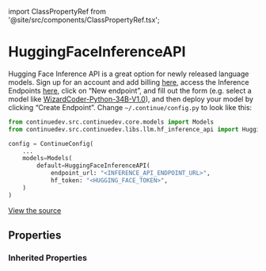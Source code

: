 import ClassPropertyRef from '@site/src/components/ClassPropertyRef.tsx';

# HuggingFaceInferenceAPI

Hugging Face Inference API is a great option for newly released language models. Sign up for an account and add billing [here](https://huggingface.co/settings/billing), access the Inference Endpoints [here](https://ui.endpoints.huggingface.co), click on “New endpoint”, and fill out the form (e.g. select a model like [WizardCoder-Python-34B-V1.0](https://huggingface.co/WizardLM/WizardCoder-Python-34B-V1.0)), and then deploy your model by clicking “Create Endpoint”. Change `~/.continue/config.py` to look like this:

```python
from continuedev.src.continuedev.core.models import Models
from continuedev.src.continuedev.libs.llm.hf_inference_api import HuggingFaceInferenceAPI

config = ContinueConfig(
    ...
    models=Models(
        default=HuggingFaceInferenceAPI(
            endpoint_url: "<INFERENCE_API_ENDPOINT_URL>",
            hf_token: "<HUGGING_FACE_TOKEN>",
    )
)
```

[View the source](https://github.com/continuedev/continue/tree/main/continuedev/src/continuedev/libs/llm/hf_inference_api.py)

## Properties

<ClassPropertyRef name='hf_token' details='{&quot;title&quot;: &quot;Hf Token&quot;, &quot;description&quot;: &quot;Your Hugging Face API token&quot;, &quot;type&quot;: &quot;string&quot;}' required={true} default=""/><ClassPropertyRef name='endpoint_url' details='{&quot;title&quot;: &quot;Endpoint Url&quot;, &quot;description&quot;: &quot;Your Hugging Face Inference API endpoint URL&quot;, &quot;type&quot;: &quot;string&quot;}' required={false} default=""/>

### Inherited Properties

<ClassPropertyRef name='title' details='{&quot;title&quot;: &quot;Title&quot;, &quot;description&quot;: &quot;A title that will identify this model in the model selection dropdown&quot;, &quot;type&quot;: &quot;string&quot;}' required={false} default=""/><ClassPropertyRef name='system_message' details='{&quot;title&quot;: &quot;System Message&quot;, &quot;description&quot;: &quot;A system message that will always be followed by the LLM&quot;, &quot;type&quot;: &quot;string&quot;}' required={false} default=""/><ClassPropertyRef name='context_length' details='{&quot;title&quot;: &quot;Context Length&quot;, &quot;description&quot;: &quot;The maximum context length of the LLM in tokens, as counted by count_tokens.&quot;, &quot;default&quot;: 2048, &quot;type&quot;: &quot;integer&quot;}' required={false} default="2048"/><ClassPropertyRef name='unique_id' details='{&quot;title&quot;: &quot;Unique Id&quot;, &quot;description&quot;: &quot;The unique ID of the user.&quot;, &quot;type&quot;: &quot;string&quot;}' required={false} default=""/><ClassPropertyRef name='model' details='{&quot;title&quot;: &quot;Model&quot;, &quot;description&quot;: &quot;The name of the model to use (optional for the HuggingFaceInferenceAPI class)&quot;, &quot;default&quot;: &quot;Hugging Face Inference API&quot;, &quot;type&quot;: &quot;string&quot;}' required={false} default="Hugging Face Inference API"/><ClassPropertyRef name='timeout' details='{&quot;title&quot;: &quot;Timeout&quot;, &quot;description&quot;: &quot;Set the timeout for each request to the LLM. If you are running a local LLM that takes a while to respond, you might want to set this to avoid timeouts.&quot;, &quot;default&quot;: 300, &quot;type&quot;: &quot;integer&quot;}' required={false} default="300"/><ClassPropertyRef name='verify_ssl' details='{&quot;title&quot;: &quot;Verify Ssl&quot;, &quot;description&quot;: &quot;Whether to verify SSL certificates for requests.&quot;, &quot;type&quot;: &quot;boolean&quot;}' required={false} default=""/><ClassPropertyRef name='prompt_templates' details='{&quot;title&quot;: &quot;Prompt Templates&quot;, &quot;description&quot;: &quot;A dictionary of prompt templates that can be used to customize the behavior of the LLM in certain situations. For example, set the \&quot;edit\&quot; key in order to change the prompt that is used for the /edit slash command. Each value in the dictionary is a string templated in mustache syntax, and filled in at runtime with the variables specific to the situation. See the documentation for more information.&quot;, &quot;default&quot;: {&quot;edit&quot;: &quot;[INST] Consider the following code:\n```\n{{code_to_edit}}\n```\nEdit the code to perfectly satisfy the following user request:\n{{user_input}}\nOutput nothing except for the code. No code block, no English explanation, no start/end tags.\n[/INST]&quot;}, &quot;type&quot;: &quot;object&quot;}' required={false} default="{&#x27;edit&#x27;: &#x27;[INST] Consider the following code:\n```\n{{code_to_edit}}\n```\nEdit the code to perfectly satisfy the following user request:\n{{user_input}}\nOutput nothing except for the code. No code block, no English explanation, no start/end tags.\n[/INST]&#x27;}"/><ClassPropertyRef name='api_key' details='{&quot;title&quot;: &quot;Api Key&quot;, &quot;description&quot;: &quot;The API key for the LLM provider.&quot;, &quot;type&quot;: &quot;string&quot;}' required={false} default=""/>